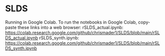 # SLDS

Running in Google Colab.
To run the notebooks in Google Colab, copy-paste these links into a web browser:
rSLDS_actual.ipynb: https://colab.research.google.com/github/chrismader1/SLDS/blob/main/rSLDS_actual.ipynb
rSLDS_synth.ipynb: https://colab.research.google.com/github/chrismader1/SLDS/blob/main/rSLDS_synth.ipynb
